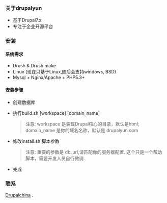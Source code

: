 ### 关于drupalyun

* 基于Drupal7.x
* 专注于企业开源平台

### 安装

#### 系统需求

* Drush & Drush make
* Linux (现在只基于Linux,随后会支持windows, BSD)
* Mysql + Nginx/Apache + PHP5.3+

#### 安装步骤

* 创建数据库

* 执行build.sh [workspace] [domain_name]
    > 注意: workspace 是装载Drupal核心的目录，默认是html;
    > domain_name 是你的域名名称，默认是 drupalyun.com

* 修改install.sh 脚本参数
    > 注意: 重要的参数是 db_url,请匹配你的服务器配置. 这个只是一个帮助脚本，需要开发人员自行微调.

* 完成

### 联系

[Drupalchina](http://drupalchina.cn) .


